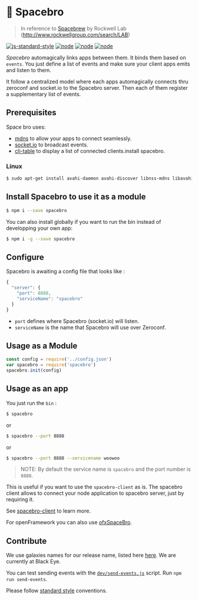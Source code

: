 # 🚀  Spacebro

> In reference to [Spacebrew](http://docs.spacebrew.cc/) by Rockwell Lab (http://www.rockwellgroup.com/search/LAB)

[![js-standard-style](https://img.shields.io/badge/code%20style-standard-brightgreen.svg)](http://standardjs.com/)
[![node](https://img.shields.io/badge/node-0.12.x-brightgreen.svg)](https://nodejs.org/en/)
[![node](https://img.shields.io/badge/node-4.0.x-brightgreen.svg)](https://nodejs.org/en/)
[![node](https://img.shields.io/badge/node-5.3.x-brightgreen.svg)](https://nodejs.org/en/)


*Spacebro* automagically links apps between them. It binds them based on `events`. You just define a list of events and make sure your client apps emits and listen to them.

It follow a centralized model where each apps automagically connects thru zeroconf and socket.io to the Spacebro server. Then each of them register a supplementary list of events.

## Prerequisites

Space bro uses:

* [mdns](https://github.com/agnat/node_mdns) to allow your apps to connect seamlessly.
* [socket.io](http://socket.io) to broadcast events.
* [cli-table](https://github.com/Automattic/cli-table) to display a list of connected clients.install spacebro.

### Linux

```bash
$ sudo apt-get install avahi-daemon avahi-discover libnss-mdns libavahi-compat-libdnssd-dev curl build-essential
```

## Install Spacebro to use it as a module

```bash
$ npm i --save spacebro
```

You can also install globally if you want to run the bin instead of developping your own app:

```bash
$ npm i -g --save spacebro
```


## Configure

Spacebro is awaiting a config file that looks like :

```js
{
  "server": {
    "port": 8888,
    "serviceName": "spacebro"
  }
}
```

* `port` defines where Spacebro (socket.io) will listen.
* `serviceName` is the name that Spacebro will use over Zeroconf.

## Usage as a Module

```js
const config = require('../config.json')
var spacebro = require('spacebro')
spacebro.init(config)
```

## Usage as an app

You just run the `bin` :

```bash
$ spacebro
```
or
```bash
$ spacebro --port 8888
```
or
```bash
$ spacebro --port 8888 --servicename woowoo
```

> NOTE: By default the service name is `spacebro` and the port number is `8888`.

This is useful if you want to use the `spacebro-client` as is. The spacebro client allows to connect your node application to spacebro server, just by requiring it.

See [spacebro-client](https://github.com/soixantecircuits/spacebro-client) to learn more.

For openFramework you can also use [ofxSpaceBro](https://github.com/soixantecircuits/ofxSpacebroClient).

## Contribute

We use galaxies names for our release name, listed here [here](https://en.wikipedia.org/wiki/List_of_galaxies). We are currently at Black Eye.

You can test sending events with the [`dev/send-events.js`](/dev/send-events.js) script. Run `npm run send-events`.

Please follow [standard style](https://github.com/feross/standard) conventions.
